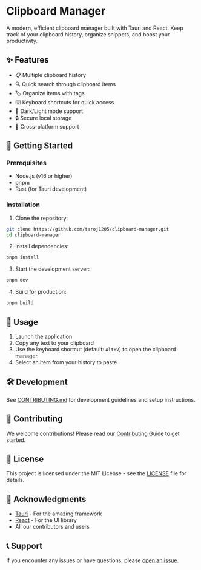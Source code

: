 # Clipboard Manager

A modern, efficient clipboard manager built with Tauri and React. Keep track of your clipboard history, organize snippets, and boost your productivity.

## ✨ Features

- 📋 Multiple clipboard history
- 🔍 Quick search through clipboard items
- 🏷️ Organize items with tags
- ⌨️ Keyboard shortcuts for quick access
- 🌙 Dark/Light mode support
- 🔒 Secure local storage
- 🚀 Cross-platform support

## 🚀 Getting Started

### Prerequisites

- Node.js (v16 or higher)
- pnpm
- Rust (for Tauri development)

### Installation

1. Clone the repository:

```bash
git clone https://github.com/taroj1205/clipboard-manager.git
cd clipboard-manager
```

2. Install dependencies:

```bash
pnpm install
```

3. Start the development server:

```bash
pnpm dev
```

4. Build for production:

```bash
pnpm build
```

## 🎯 Usage

1. Launch the application
2. Copy any text to your clipboard
3. Use the keyboard shortcut (default: `Alt+V`) to open the clipboard manager
4. Select an item from your history to paste

## 🛠️ Development

See [CONTRIBUTING.md](CONTRIBUTING.md) for development guidelines and setup instructions.

## 🤝 Contributing

We welcome contributions! Please read our [Contributing Guide](CONTRIBUTING.md) to get started.

## 📝 License

This project is licensed under the MIT License - see the [LICENSE](LICENSE) file for details.

## 🙏 Acknowledgments

- [Tauri](https://tauri.app/) - For the amazing framework
- [React](https://reactjs.org/) - For the UI library
- All our contributors and users

## 📞 Support

If you encounter any issues or have questions, please [open an issue](https://github.com/taroj1205/clipboard-manager/issues).

